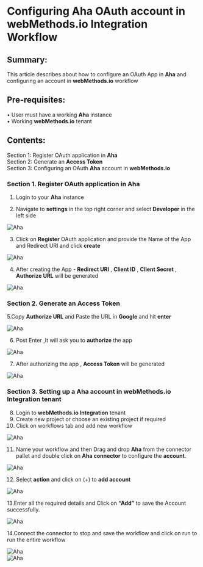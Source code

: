  
# Configuring Aha OAuth account in webMethods.io Integration Workflow <br/>

## Summary:
   
This article describes about how to configure an OAuth App in **Aha** and configuring an account in **webMethods.io** workflow<br/> 

## Pre-requisites:
•	User must have a working **Aha** instance <br/>
•	Working **webMethods.io** tenant <br/> 

## Contents:

Section 1: Register OAuth application in **Aha** <br/> 
Section 2: Generate an **Access Token** <br/> 
Section 3: Configuring an OAuth **Aha** account in **webMethods.io** <br/> 


### Section 1. Register OAuth application in **Aha** <br/> 

 1. Login to your **Aha** instance <br/>

 2. Navigate to **settings** in the top right corner and select **Developer** in the left side <br/>

![Aha](images/1.png)<br/>

 3. Click on **Register** OAuth application and provide the Name of the App and Redirect URI and click **create** <br/>

![Aha](images/2.png)<br/>

 4. After creating the App - **Redirect URI** , **Client ID** , **Client Secret** , **Authorize URL** will be generated <br/>

![Aha](images/3.png)<br/>

### Section 2. Generate an Access Token <br/> 

 5.Copy **Authorize URL** and Paste the URL in **Google** and hit **enter** <br/>

![Aha](images/4.png)<br/>

 6.	Post Enter ,It will ask you to **authorize** the app <br/>
 
![Aha](images/5.png)<br/>

 7.	After authorizing the app , **Access Token** will be generated <br/>

![Aha](images/6.png)<br/>

### Section 3. Setting up a **Aha** account in **webMethods.io Integration** tenant <br/>

 8.	Login to **webMethods.io Integration** tenant <br/>
 9.	Create new project or choose an existing project if required <br/>
10. Click on workflows tab and add new workflow <br/>

![Aha](images/7.png)<br/>
 
 11. Name your workflow and then Drag and drop **Aha** from the connector pallet and double click on **Aha connector** to configure the **account**. <br/>

![Aha](images/8.png)<br/>

 12. Select **action**  and click on (+) to **add account** <br/>

![Aha](images/9.png)<br/>
 
 13.Enter all the required details and Click on **“Add”** to save the Account successfully. <br/>

![Aha](images/10.png)<br/>

 14.Connect the connector to stop and save the workflow and click on run to run the entire workflow <br/>

![Aha](images/11.png)<br/>
![Aha](images/12.png)<br/>




